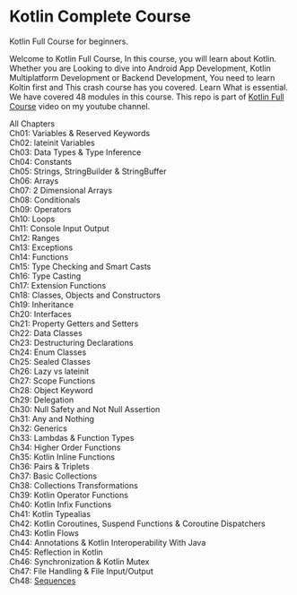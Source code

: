 # Kotlin Complete Course

Kotlin Full Course for beginners.

Welcome to Kotlin Full Course, In this course, you will learn about Kotlin. 
Whether you are Looking to dive into Android App Development, Kotlin Multiplatform Development or Backend Development, You need to learn Koltin first and This crash course has you covered. Learn What is essential. We have covered 48 modules in this course.
This repo is part of [Kotlin Full Course](https://youtu.be/8uEYI6lTGps) video on my youtube channel.

All Chapters   
Ch01: Variables & Reserved Keywords  
Ch02: lateinit Variables  
Ch03: Data Types & Type Inference  
Ch04: Constants  
Ch05: Strings, StringBuilder & StringBuffer  
Ch06: Arrays  
Ch07: 2 Dimensional Arrays  
Ch08: Conditionals  
Ch09: Operators  
Ch10: Loops  
Ch11: Console Input Output  
Ch12: Ranges  
Ch13: Exceptions  
Ch14: Functions  
Ch15: Type Checking and Smart Casts  
Ch16: Type Casting  
Ch17: Extension Functions  
Ch18: Classes, Objects and Constructors  
Ch19: Inheritance  
Ch20: Interfaces  
Ch21: Property Getters and Setters  
Ch22: Data Classes  
Ch23: Destructuring Declarations  
Ch24: Enum Classes  
Ch25: Sealed Classes  
Ch26: Lazy vs lateinit  
Ch27: Scope Functions  
Ch28: Object Keyword  
Ch29: Delegation  
Ch30: Null Safety and Not Null Assertion  
Ch31: Any and Nothing  
Ch32: Generics  
Ch33: Lambdas & Function Types  
Ch34: Higher Order Functions  
Ch35: Kotlin Inline Functions  
Ch36: Pairs & Triplets  
Ch37: Basic Collections  
Ch38: Collections Transformations  
Ch39: Kotlin Operator Functions  
Ch40: Kotlin Infix Functions  
Ch41: Kotlin Typealias  
Ch42: Kotlin Coroutines, Suspend Functions & Coroutine Dispatchers  
Ch43: Kotlin Flows  
Ch44: Annotations & Kotlin Interoperability With Java  
Ch45: Reflection in Kotlin  
Ch46: Synchronization & Kotlin Mutex  
Ch47: File Handling & File Input/Output  
Ch48: [Sequences ](src/main/kotlin/Ch48_Sequence.kt) 

